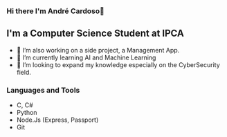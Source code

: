 ### Hi there I'm André Cardoso👋

## I'm a Computer Science Student at IPCA
- 🔭 I’m also working on a side project, a Management App.
- 🌱 I’m currently learning AI and Machine Learning
- 👯 I’m looking to expand my knowledge especially on the CyberSecurity field.
<!-- - 🤔 I’m looking for help with ... 
- 💬 Ask me about ...
- 📫 How to reach me: ...
- 😄 Pronouns: ... 
- ⚡ Fun fact: ... -->

### Languages and Tools
- C, C#
- Python
- Node.Js (Express, Passport)
- Git

<!--
**afdcardoso/afdcardoso** is a ✨ _special_ ✨ repository because its `README.md` (this file) appears on your GitHub profile.

Here are some ideas to get you started:
-->
